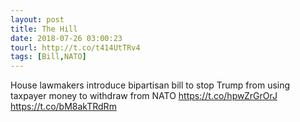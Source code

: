 ```yaml
---
layout: post
title: The Hill
date: 2018-07-26 03:00:23
tourl: http://t.co/t414UtTRv4
tags: [Bill,NATO]
---
```

House lawmakers introduce bipartisan bill to stop Trump from using taxpayer money to withdraw from NATO https://t.co/hpwZrGrOrJ https://t.co/bM8akTRdRm